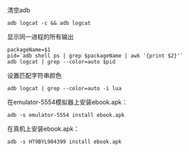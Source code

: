 清空adb
```
adb logcat -c && adb logcat
```

显示同一进程的所有输出
```
packageName=$1
pid=`adb shell ps | grep $packageName | awk '{print $2}'`
adb logcat | grep --color=auto $pid
```

设置匹配字符串颜色
```
adb logcat | grep --color=auto -i lua
```

在emulator-5554模拟器上安装ebook.apk：  
```shell
adb -s emulator-5554 install ebook.apk   
```

在真机上安装ebook.apk：  
```shell
adb -s HT9BYL904399 install ebook.apk  
```
